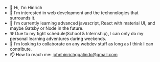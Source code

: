 - 👋 Hi, I’m Hinrich
- 👀 I’m interested in web development and the techonologies that surrounds it.
- 🌱 I’m currently learning advanced javascript, React with material UI, and maybe Gatsby or Node in the future. 
- ⚒  Due to my tight schedule(School & Internship), I can only do my personal learning adventures during weekends.
- 💞️ I’m looking to collaborate on any webdev stuff as long as I think I can contribute.
- 📫 How to reach me: johnhinrichggalindo@gmail.com

<!---
Amaterasu10/Amaterasu10 is a ✨ special ✨ repository because its `README.md` (this file) appears on your GitHub profile.
You can click the Preview link to take a look at your changes.
--->
